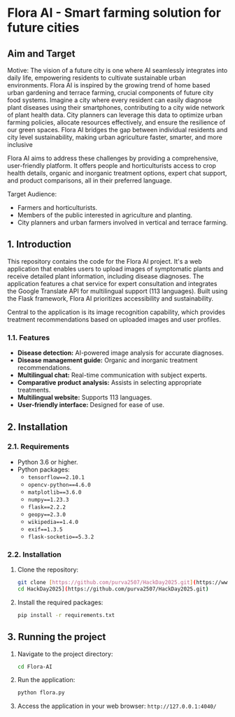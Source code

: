 

# Flora AI - Smart farming solution for future cities

## Aim and Target

Motive:
The vision of a future city is one where AI seamlessly integrates into daily life, empowering residents to cultivate sustainable urban environments. Flora AI is inspired by the growing trend of home based urban gardening and terrace farming, crucial components of future city food systems. Imagine a city where every resident can easily diagnose plant diseases using their smartphones, contributing to a city wide network of plant health data. City planners can leverage this data to optimize urban farming policies, allocate resources effectively, and ensure the resilience of our green spaces. Flora AI bridges the gap between individual residents and city level sustainability, making urban agriculture faster, smarter, and more inclusive

Flora AI aims to address these challenges by providing a comprehensive, user-friendly platform. It offers people and horticulturists access to crop health details, organic and inorganic treatment options, expert chat support, and product comparisons, all in their preferred language.

Target Audience:

* Farmers and horticulturists.
* Members of the public interested in agriculture and planting.
* City planners and urban farmers involved in vertical and terrace farming.

## 1. Introduction

This repository contains the code for the Flora AI project. It's a web application that enables users to upload images of symptomatic plants and receive detailed plant information, including disease diagnoses. The application features a chat service for expert consultation and integrates the Google Translate API for multilingual support (113 languages). Built using the Flask framework, Flora AI prioritizes accessibility and sustainability.

Central to the application is its image recognition capability, which provides treatment recommendations based on uploaded images and user profiles. 

### 1.1. Features

* **Disease detection:** AI-powered image analysis for accurate diagnoses.
* **Disease management guide:** Organic and inorganic treatment recommendations.
* **Multilingual chat:** Real-time communication with subject experts.
* **Comparative product analysis:** Assists in selecting appropriate treatments.
* **Multilingual website:** Supports 113 languages.
* **User-friendly interface:** Designed for ease of use.

## 2. Installation

### 2.1. Requirements

* Python 3.6 or higher.
* Python packages:
    * `tensorflow==2.10.1`
    * `opencv-python==4.6.0`
    * `matplotlib==3.6.0`
    * `numpy==1.23.3`
    * `flask==2.2.2`
    * `geopy==2.3.0`
    * `wikipedia==1.4.0`
    * `exif==1.3.5`
    * `flask-socketio==5.3.2`

### 2.2. Installation

1.  Clone the repository:

    ```bash
    git clone [https://github.com/purva2507/HackDay2025.git](https://www.google.com/search?q=https://github.com/purva2507/HackDay2025.git)
    cd HackDay2025](https://github.com/purva2507/HackDay2025.git)
    ```

2.  Install the required packages:

    ```bash
    pip install -r requirements.txt
    ```


## 3. Running the project

1.  Navigate to the project directory:

    ```bash
    cd Flora-AI
    ```

2.  Run the application:

    ```bash
    python flora.py
    ```

3.  Access the application in your web browser: `http://127.0.0.1:4040/`

